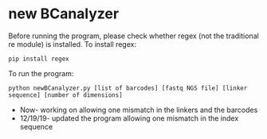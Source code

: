 # new BCanalyzer
Before running the program, please check whether regex (not the traditional re module) is installed. To install regex:
```
pip install regex
```
To run the program:
```
python newBCanalyzer.py [list of barcodes] [fastq NGS file] [linker sequence] [number of dimensions]
```
- Now- working on allowing one mismatch in the linkers and the barcodes
- 12/19/19- updated the program allowing one mismatch in the index sequence
